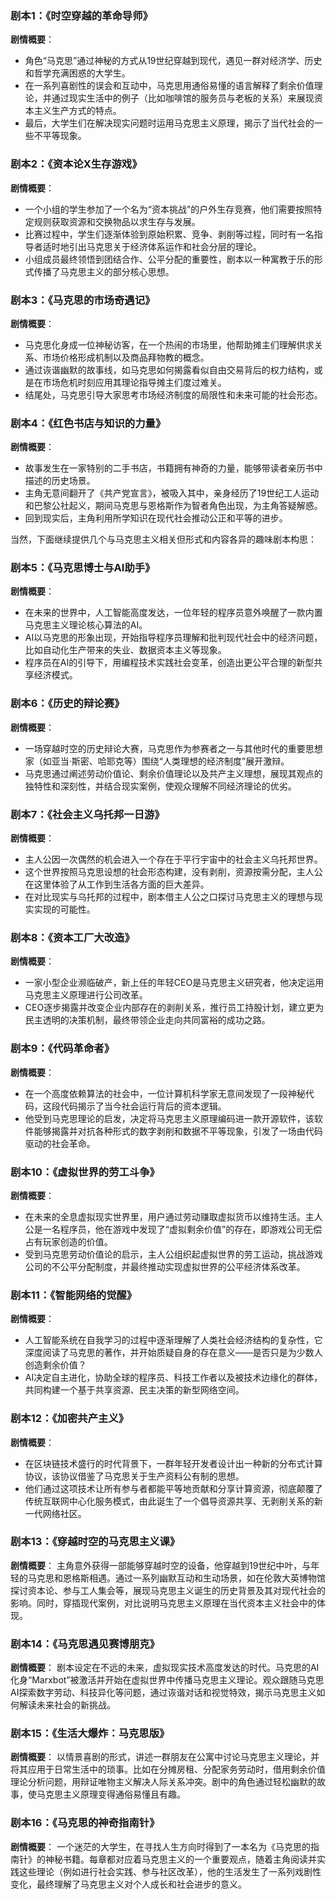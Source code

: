 
### 剧本1：《时空穿越的革命导师》
**剧情概要**：
- 角色“马克思”通过神秘的方式从19世纪穿越到现代，遇见一群对经济学、历史和哲学充满困惑的大学生。
- 在一系列喜剧性的误会和互动中，马克思用通俗易懂的语言解释了剩余价值理论，并通过现实生活中的例子（比如咖啡馆的服务员与老板的关系）来展现资本主义生产方式的特点。
- 最后，大学生们在解决现实问题时运用马克思主义原理，揭示了当代社会的一些不平等现象。

### 剧本2：《资本论X生存游戏》
**剧情概要**：
- 一个小组的学生参加了一个名为“资本挑战”的户外生存竞赛，他们需要按照特定规则获取资源和交换物品以求生存与发展。
- 比赛过程中，学生们逐渐体验到原始积累、竞争、剥削等过程，同时有一名指导者适时地引出马克思关于经济体系运作和社会分层的理论。
- 小组成员最终领悟到团结合作、公平分配的重要性，剧本以一种寓教于乐的形式传播了马克思主义的部分核心思想。

### 剧本3：《马克思的市场奇遇记》
**剧情概要**：
- 马克思化身成一位神秘访客，在一个热闹的市场里，他帮助摊主们理解供求关系、市场价格形成机制以及商品拜物教的概念。
- 通过诙谐幽默的故事线，如马克思如何揭露看似自由交易背后的权力结构，或是在市场危机时刻应用其理论指导摊主们度过难关。
- 结尾处，马克思引导大家思考市场经济制度的局限性和未来可能的社会形态。

### 剧本4：《红色书店与知识的力量》
**剧情概要**：
- 故事发生在一家特别的二手书店，书籍拥有神奇的力量，能够带读者亲历书中描述的历史场景。
- 主角无意间翻开了《共产党宣言》，被吸入其中，亲身经历了19世纪工人运动和巴黎公社起义，期间马克思与恩格斯作为智者角色出现，为主角答疑解惑。
- 回到现实后，主角利用所学知识在现代社会推动公正和平等的进步。


当然，下面继续提供几个与马克思主义相关但形式和内容各异的趣味剧本构思：

### 剧本5：《马克思博士与AI助手》
**剧情概要**：
- 在未来的世界中，人工智能高度发达，一位年轻的程序员意外唤醒了一款内置马克思主义理论核心算法的AI。
- AI以马克思的形象出现，开始指导程序员理解和批判现代社会中的经济问题，比如自动化生产带来的失业、数据资本主义等现象。
- 程序员在AI的引导下，用编程技术实践社会变革，创造出更公平合理的新型共享经济模式。

### 剧本6：《历史的辩论赛》
**剧情概要**：
- 一场穿越时空的历史辩论大赛，马克思作为参赛者之一与其他时代的重要思想家（如亚当·斯密、哈耶克等）围绕“人类理想的经济制度”展开激辩。
- 马克思通过阐述劳动价值论、剩余价值理论以及共产主义理想，展现其观点的独特性和深刻性，并结合现实案例，使观众理解不同经济理论的优劣。

### 剧本7：《社会主义乌托邦一日游》
**剧情概要**：
- 主人公因一次偶然的机会进入一个存在于平行宇宙中的社会主义乌托邦世界。
- 这个世界按照马克思设想的社会形态构建，没有剥削，资源按需分配，主人公在这里体验了从工作到生活各方面的巨大差异。
- 在对比现实与乌托邦的过程中，剧本借主人公之口探讨马克思主义的理想与现实实现的可能性。

### 剧本8：《资本工厂大改造》
**剧情概要**：
- 一家小型企业濒临破产，新上任的年轻CEO是马克思主义研究者，他决定运用马克思主义原理进行公司改革。
- CEO逐步揭露并改变企业内部存在的剥削关系，推行员工持股计划，建立更为民主透明的决策机制，最终带领企业走向共同富裕的成功之路。



### 剧本9：《代码革命者》
**剧情概要**：
- 在一个高度依赖算法的社会中，一位计算机科学家无意间发现了一段神秘代码，这段代码揭示了当今社会运行背后的资本逻辑。
- 他受到马克思理论的启发，决定将马克思主义原理编码进一款开源软件，该软件能够揭露并对抗各种形式的数字剥削和数据不平等现象，引发了一场由代码驱动的社会革命。

### 剧本10：《虚拟世界的劳工斗争》
**剧情概要**：
- 在未来的全息虚拟现实世界里，用户通过劳动赚取虚拟货币以维持生活。主人公是一名程序员，他在游戏中发现了“虚拟剩余价值”的存在，即游戏公司无偿占有玩家创造的价值。
- 受到马克思劳动价值论的启示，主人公组织起虚拟世界的劳工运动，挑战游戏公司的不公平分配制度，并最终推动实现虚拟世界的公平经济体系改革。

### 剧本11：《智能网络的觉醒》
**剧情概要**：
- 人工智能系统在自我学习的过程中逐渐理解了人类社会经济结构的复杂性，它深度阅读了马克思的著作，并开始质疑自身的存在意义——是否只是为少数人创造剩余价值？
- AI决定自主进化，协助全球的程序员、科技工作者以及被技术边缘化的群体，共同构建一个基于共享资源、民主决策的新型网络空间。

### 剧本12：《加密共产主义》
**剧情概要**：
- 在区块链技术盛行的时代背景下，一群年轻开发者设计出一种新的分布式计算协议，该协议借鉴了马克思关于生产资料公有制的思想。
- 他们通过这项技术让所有参与者都能平等地贡献和分享计算资源，彻底颠覆了传统互联网中心化服务模式，由此诞生了一个倡导资源共享、无剥削关系的新一代网络社区。


### 剧本13：《穿越时空的马克思主义课》
**剧情概要**：
主角意外获得一部能够穿越时空的设备，他穿越到19世纪中叶，与年轻的马克思和恩格斯相遇。通过一系列幽默互动和生动场景，如在伦敦大英博物馆探讨资本论、参与工人集会等，展现马克思主义诞生的历史背景及其对现代社会的影响。同时，穿插现代案例，对比说明马克思主义原理在当代资本主义社会中的体现。

### 剧本14：《马克思遇见赛博朋克》
**剧情概要**：
剧本设定在不远的未来，虚拟现实技术高度发达的时代。马克思的AI化身“Marxbot”被激活并开始在虚拟世界中传播马克思主义理论。观众跟随马克思AI探索数字劳动、科技异化等问题，通过诙谐对话和视觉特效，揭示马克思主义如何解读未来社会的新挑战。

### 剧本15：《生活大爆炸：马克思版》
**剧情概要**：
以情景喜剧的形式，讲述一群朋友在公寓中讨论马克思主义理论，并将其应用于日常生活中的琐事。比如在分摊房租、分配家务劳动时，借用剩余价值理论分析问题，用辩证唯物主义解决人际关系冲突。剧中的角色通过轻松幽默的故事，使马克思主义原理变得通俗易懂且有趣。

### 剧本16：《马克思的神奇指南针》
**剧情概要**：
一个迷茫的大学生，在寻找人生方向时得到了一本名为《马克思的指南针》的神秘书籍。每章都对应着马克思主义的一个重要观点，随着主角阅读并实践这些理论（例如进行社会实践、参与社区改革），他的生活发生了一系列戏剧性变化，最终理解了马克思主义对个人成长和社会进步的意义。

